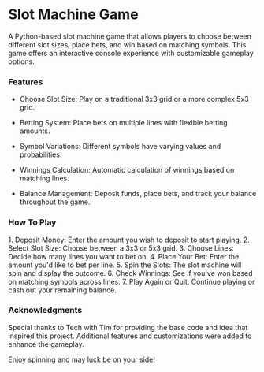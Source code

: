 <h1>Slot Machine Game</h1>

A Python-based slot machine game that allows players to choose between different slot sizes, place bets, and win based on matching symbols. This game offers an interactive console experience with customizable gameplay options. 

<h3>Features</h3>

- Choose Slot Size: Play on a traditional 3x3 grid or a more complex 5x3 grid.
  
- Betting System: Place bets on multiple lines with flexible betting amounts.

- Symbol Variations: Different symbols have varying values and probabilities.
 
- Winnings Calculation: Automatic calculation of winnings based on matching lines.

- Balance Management: Deposit funds, place bets, and track your balance throughout the game.
  

<h3>How To Play</h3>
1. Deposit Money: Enter the amount you wish to deposit to start playing. 
2. Select Slot Size: Choose between a 3x3 or 5x3 grid.
3. Choose Lines: Decide how many lines you want to bet on.
4. Place Your Bet: Enter the amount you'd like to bet per line.
5. Spin the Slots: The slot machine will spin and display the outcome. 
6. Check Winnings: See if you've won based on matching symbols across lines.
7. Play Again or Quit: Continue playing or cash out your remaining balance. 


<h3>Acknowledgments</h3>

Special thanks to Tech with Tim for providing the base code and idea that inspired this project. Additional features and customizations were added to enhance the gameplay.



Enjoy spinning and may luck be on your side!







